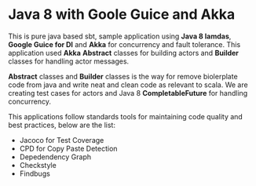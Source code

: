 # Java 8 with Goole Guice and Akka

This is pure java based sbt, sample application using **Java 8 lamdas**, **Google Guice for DI** and **Akka** for concurrency and fault tolerance. This application used **Akka** **Abstract** classes for building actors and **Builder** classes for handling actor messages.

**Abstract** classes and **Builder** classes is the way for remove biolerplate code from java and write neat and clean code as relevant to scala. We are creating test cases for actors and Java 8 **CompletableFuture** for handling concurrency.

This applications follow standards tools for maintaining code quality and best practices, below are the list: 
   - Jacoco for Test Coverage
   - CPD for Copy Paste Detection
   - Depedendency Graph
   - Checkstyle
   - Findbugs
